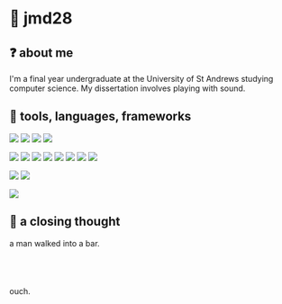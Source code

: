 # 👋 jmd28
## ❓  about me
I'm a final year undergraduate at the University of St Andrews studying computer science. 
My dissertation involves playing with sound.

## 🧰 tools, languages, frameworks

![](https://img.shields.io/badge/os-arch-informational?logo=arch-linux&style=flat-square&logoColor=fefdff&color=9753db)
![](https://img.shields.io/badge/os-windows-informational?logo=windows&style=flat-square&logoColor=fefdff&color=9753db)
![](https://img.shields.io/badge/editor-code-informational?logo=visual-studio-code&style=flat-square&logoColor=fefdff&color=9753db)
![](https://img.shields.io/badge/editor-jetbrains-informational?logo=jetbrains&style=flat-square&logoColor=fefdff&color=9753db)

![](https://img.shields.io/badge/code-kotlin-informational?logo=kotlin&style=flat-square&logoColor=fefdff&color=9753db)
![](https://img.shields.io/badge/code-c-informational?logo=c&style=flat-square&logoColor=fefdff&color=9753db)
![](https://img.shields.io/badge/code-python-informational?logo=python&style=flat-square&logoColor=fefdff&color=9753db)
![](https://img.shields.io/badge/code-go-informational?logo=go&style=flat-square&logoColor=fefdff&color=9753db)
![](https://img.shields.io/badge/code-java-informational?logo=java&style=flat-square&logoColor=fefdff&color=9753db)
![](https://img.shields.io/badge/code-haskell-informational?logo=haskell&style=flat-square&logoColor=fefdff&color=9753db)
![](https://img.shields.io/badge/code-angular-informational?logo=angular&style=flat-square&logoColor=fefdff&color=9753db)
![](https://img.shields.io/badge/code-bash-informational?logo=bash&style=flat-square&logoColor=fefdff&color=9753db)


![](https://img.shields.io/badge/tools-git-informational?logo=git&style=flat-square&logoColor=fefdff&color=9753db)
![](https://img.shields.io/badge/tools-postman-informational?logo=postman&style=flat-square&logoColor=fefdff&color=9753db)

![](https://img.shields.io/badge/shell-zsh-informational?logo=zsh&style=flat-square&logoColor=fefdff&color=9753db)

## 💭 a closing thought
a man walked into a bar.
<br>
<br>
<br>
<br>
<br>
ouch.

<!--
**jmd28/jmd28** is a ✨ _special_ ✨ repository because its `README.md` (this file) appears on your GitHub profile.

Here are some ideas to get you started:

- 🔭 I’m currently working on ...
- 🌱 I’m currently learning ...
- 👯 I’m looking to collaborate on ...
- 🤔 I’m looking for help with ...
- 💬 Ask me about ...
- 📫 How to reach me: ...
- 😄 Pronouns: ...
- ⚡ Fun fact: ...
-->
 
